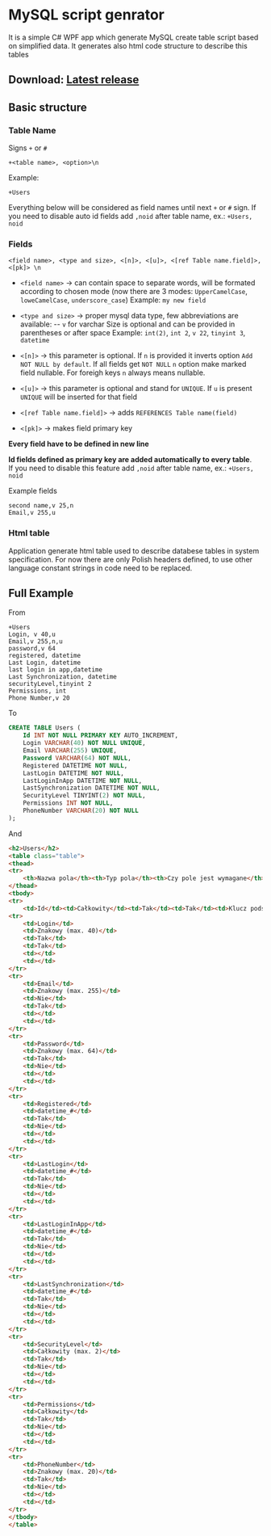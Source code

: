 # MySQL script genrator

It is a simple C# WPF app which generate MySQL create table script based on simplified data. It generates also html code structure to describe this tables 

## Download: [Latest release](https://github.com/Sheryv/MySQL-script-generator/releases/latest)


## Basic structure

### Table Name
Signs `+` or `#`
```
+<table name>, <option>\n
```
Example:
```
+Users
```
Everything below will be considered as field names until next `+` or `#` sign.
If you need to disable auto id fields add `,noid` after table name, ex.: `+Users, noid`

### Fields
```
<field name>, <type and size>, <[n]>, <[u]>, <[ref Table name.field]>, <[pk]> \n
```
 * `<field name>` -> can contain space to separate words, will be formated according to chosen mode (now there are 3 modes: `UpperCamelCase`, `loweCamelCase`, `underscore_case`)
  Example: `my new field`
  

 * `<type and size>` -> proper mysql data type, few abbreviations are available: 
    -- `v` for varchar
    Size is optional and can be provided in parentheses or after space
    Example: `int(2)`, `int 2`, `v 22`, `tinyint 3`, `datetime` 
 * `<[n]>` -> this parameter is optional. If `n` is provided it inverts option `Add NOT NULL by default`. If all fields get `NOT NULL` `n` option make marked field nullable. For foreigh keys `n` always means nullable.
 * `<[u]>` -> this parameter is optional and stand for `UNIQUE`. If `u` is present `UNIQUE` will be inserted for that field
 * `<[ref Table name.field]>` -> adds `REFERENCES Table name(field)`
 * `<[pk]>` -> makes field primary key
 
__Every field have to be defined in new line__

__Id fields defined as primary key are added automatically to every table__.  
If you need to disable this feature add `,noid` after table name, ex.: `+Users, noid`

Example fields
```
second name,v 25,n 
Email,v 255,u
```


### Html table

Application generate html table used to describe databese tables in system specification.
For now there are only Polish headers defined, to use other language constant strings in code need to be replaced.

## Full Example 
From
``` 
+Users 
Login, v 40,u 
Email,v 255,n,u 
password,v 64 
registered, datetime 
Last Login, datetime 
last login in app,datetime 
Last Synchronization, datetime 
securityLevel,tinyint 2 
Permissions, int 
Phone Number,v 20 
```
To
``` sql
CREATE TABLE Users (
    Id INT NOT NULL PRIMARY KEY AUTO_INCREMENT,
    Login VARCHAR(40) NOT NULL UNIQUE,
    Email VARCHAR(255) UNIQUE,
    Password VARCHAR(64) NOT NULL,
    Registered DATETIME NOT NULL,
    LastLogin DATETIME NOT NULL,
    LastLoginInApp DATETIME NOT NULL,
    LastSynchronization DATETIME NOT NULL,
    SecurityLevel TINYINT(2) NOT NULL,
    Permissions INT NOT NULL,
    PhoneNumber VARCHAR(20) NOT NULL
);
```
And
```html
<h2>Users</h2>
<table class="table">
<thead>
<tr>
    <th>Nazwa pola</th><th>Typ pola</th><th>Czy pole jest wymagane</th><th>Czy wartość jest unikatowa</th><th>Pozostałe atrybuty</th><th>Opis</th></tr>
</thead>
<tbody>
<tr>
    <td>Id</td><td>Całkowity</td><td>Tak</td><td>Tak</td><td>Klucz podstawowy, automatyczna inkrementacja</td><td>Wewnętrzny identyfikator</td></tr>
<tr>
    <td>Login</td>
    <td>Znakowy (max. 40)</td>
    <td>Tak</td>
    <td>Tak</td>
    <td></td>
    <td></td>
</tr>
<tr>
    <td>Email</td>
    <td>Znakowy (max. 255)</td>
    <td>Nie</td>
    <td>Tak</td>
    <td></td>
    <td></td>
</tr>
<tr>
    <td>Password</td>
    <td>Znakowy (max. 64)</td>
    <td>Tak</td>
    <td>Nie</td>
    <td></td>
    <td></td>
</tr>
<tr>
    <td>Registered</td>
    <td>datetime_#</td>
    <td>Tak</td>
    <td>Nie</td>
    <td></td>
    <td></td>
</tr>
<tr>
    <td>LastLogin</td>
    <td>datetime_#</td>
    <td>Tak</td>
    <td>Nie</td>
    <td></td>
    <td></td>
</tr>
<tr>
    <td>LastLoginInApp</td>
    <td>datetime_#</td>
    <td>Tak</td>
    <td>Nie</td>
    <td></td>
    <td></td>
</tr>
<tr>
    <td>LastSynchronization</td>
    <td>datetime_#</td>
    <td>Tak</td>
    <td>Nie</td>
    <td></td>
    <td></td>
</tr>
<tr>
    <td>SecurityLevel</td>
    <td>Całkowity (max. 2)</td>
    <td>Tak</td>
    <td>Nie</td>
    <td></td>
    <td></td>
</tr>
<tr>
    <td>Permissions</td>
    <td>Całkowity</td>
    <td>Tak</td>
    <td>Nie</td>
    <td></td>
    <td></td>
</tr>
<tr>
    <td>PhoneNumber</td>
    <td>Znakowy (max. 20)</td>
    <td>Tak</td>
    <td>Nie</td>
    <td></td>
    <td></td>
</tr>
</tbody>
</table>
```

